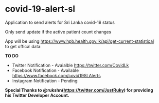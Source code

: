 # covid-19-alert-sl
Application to send alerts for Sri Lanka covid-19 status

Only send update if the active patient count changes

App will be using  https://www.hpb.health.gov.lk/api/get-current-statistical to get offical data


**TO DO** 

 - Twitter Notification - Avaialble  https://twitter.com/CovidLk
 - Facebook Notification - Available https://www.facebook.com/covid19SLAlerts
 - Instagram Notification - Pending

**Special Thanks to @rukshn(https://twitter.com/JustRuky) for providing his Twitter Developer Account.**
